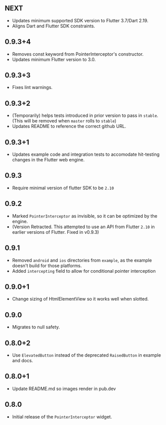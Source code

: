## NEXT

* Updates minimum supported SDK version to Flutter 3.7/Dart 2.19.
* Aligns Dart and Flutter SDK constraints.

##  0.9.3+4

* Removes const keyword from PointerInterceptor's constructor.
* Updates minimum Flutter version to 3.0.

## 0.9.3+3

* Fixes lint warnings.

## 0.9.3+2

* (Temporarily) helps tests introduced in prior version to pass in `stable`.
  (This will be removed when `master` rolls to `stable`)
* Updates README to reference the correct github URL.

## 0.9.3+1

* Updates example code and integration tests to accomodate hit-testing changes in the Flutter web engine.

## 0.9.3

* Require minimal version of flutter SDK to be `2.10`

## 0.9.2

* Marked `PointerInterceptor` as invisible, so it can be optimized by the engine.
* (Version Retracted. This attempted to use an API from Flutter `2.10` in earlier versions of Flutter. Fixed in v0.9.3)

## 0.9.1

* Removed `android` and `ios` directories from `example`, as the example doesn't
  build for those platforms.
* Added `intercepting` field to allow for conditional pointer interception

## 0.9.0+1

* Change sizing of HtmlElementView so it works well when slotted.

## 0.9.0

* Migrates to null safety.

## 0.8.0+2

* Use `ElevatedButton` instead of the deprecated `RaisedButton` in example and docs.

## 0.8.0+1

* Update README.md so images render in pub.dev

## 0.8.0

* Initial release of the `PointerInterceptor` widget.
